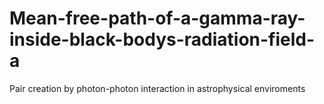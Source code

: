 # Mean-free-path-of-a-gamma-ray-inside-black-bodys-radiation-field-a
Pair creation by photon-photon interaction in astrophysical enviroments 
